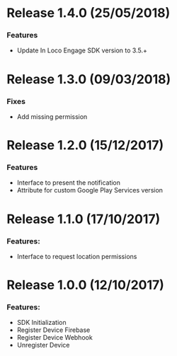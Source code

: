 Release 1.4.0 (25/05/2018)
===

### Features
- Update In Loco Engage SDK version to 3.5.+

Release 1.3.0 (09/03/2018)
===

### Fixes
- Add missing permission

Release 1.2.0 (15/12/2017)
===

### Features
- Interface to present the notification
- Attribute for custom Google Play Services version

Release 1.1.0 (17/10/2017)
===

### Features:
- Interface to request location permissions

Release 1.0.0 (12/10/2017)
===

### Features:
- SDK Initialization
- Register Device Firebase
- Register Device Webhook
- Unregister Device
